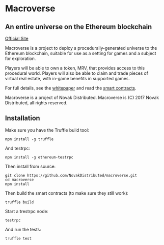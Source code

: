 # Macroverse
## An entire universe on the Ethereum blockchain

[Official Site](https://macroverse.io/)

Macroverse is a project to deploy a procedurally-generated universe to the Ethereum blockchain, suitable for use as a setting for games and a subject for exploration.

Players will be able to own a token, MRV, that provides access to this procedural world. Players will also be able to claim and trade pieces of virtual real estate, with in-game benefits in supported games.

For full details, see the [whitepaper](https://macroverse.io/MacroverseWhitepaper.pdf) and read the [smart contracts](https://github.com/NovakDistributed/macroverse/tree/master/contracts).

Macroverse is a project of Novak Distributed. Macroverse is (C) 2017 Novak Distributed, all rights reserved.

## Installation

Make sure you have the Truffle build tool:

```
npm install -g truffle
```

And testrpc:
```
npm install -g ethereum-testrpc
```

Then install from source:

```
git clone https://github.com/NovakDistributed/macroverse.git
cd macroverse
npm install
```

Then build the smart contracts (to make sure they still work):

```
truffle build
```

Start a trestrpc node:

```
testrpc
```

And run the tests:

```
truffle test
```




